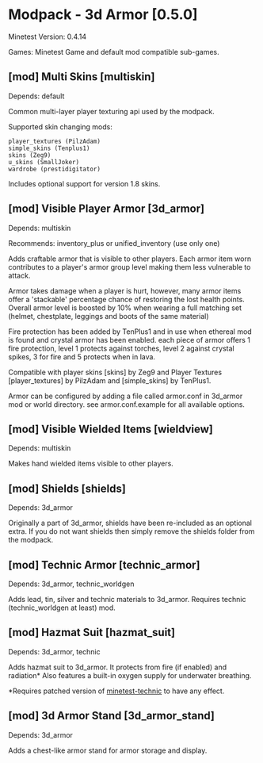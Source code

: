 Modpack - 3d Armor [0.5.0]
==========================

Minetest Version: 0.4.14

Games: Minetest Game and default mod compatible sub-games.

[mod] Multi Skins [multiskin]
-----------------------------

Depends: default

Common multi-layer player texturing api used by the modpack.

Supported skin changing mods: 

	player_textures (PilzAdam)
	simple_skins (Tenplus1)
	skins (Zeg9)
	u_skins (SmallJoker)
	wardrobe (prestidigitator)

Includes optional support for version 1.8 skins.

[mod] Visible Player Armor [3d_armor]
-------------------------------------

Depends: multiskin

Recommends: inventory_plus or unified_inventory (use only one)

Adds craftable armor that is visible to other players. Each armor item worn contributes to
a player's armor group level making them less vulnerable to attack.

Armor takes damage when a player is hurt, however, many armor items offer a 'stackable'
percentage chance of restoring the lost health points. Overall armor level is boosted by 10%
when wearing a full matching set (helmet, chestplate, leggings and boots of the same material)

Fire protection has been added by TenPlus1 and in use when ethereal mod is found and crystal
armor has been enabled.  each piece of armor offers 1 fire protection, level 1 protects
against torches, level 2 against crystal spikes, 3 for fire and 5 protects when in lava.

Compatible with player skins [skins] by Zeg9 and Player Textures [player_textures] by PilzAdam
and [simple_skins] by TenPlus1.

Armor can be configured by adding a file called armor.conf in 3d_armor mod or world directory.
see armor.conf.example for all available options.

[mod] Visible Wielded Items [wieldview]
---------------------------------------

Depends: multiskin

Makes hand wielded items visible to other players.

[mod] Shields [shields]
-----------------------

Depends: 3d_armor

Originally a part of 3d_armor, shields have been re-included as an optional extra.
If you do not want shields then simply remove the shields folder from the modpack.

[mod] Technic Armor [technic_armor]
-----------------------------------

Depends: 3d_armor, technic_worldgen

Adds lead, tin, silver and technic materials to 3d_armor.
Requires technic (technic_worldgen at least) mod.

[mod] Hazmat Suit [hazmat_suit]
-------------------------------

Depends: 3d_armor, technic

Adds hazmat suit to 3d_armor. It protects from fire (if enabled) and radiation*
Also features a built-in oxygen supply for underwater breathing.

*Requires patched version of [minetest-technic](https://github.com/minetest-technic/technic/pull/275) to have any effect.

[mod] 3d Armor Stand [3d_armor_stand]
-------------------------------------

Depends: 3d_armor

Adds a chest-like armor stand for armor storage and display.
